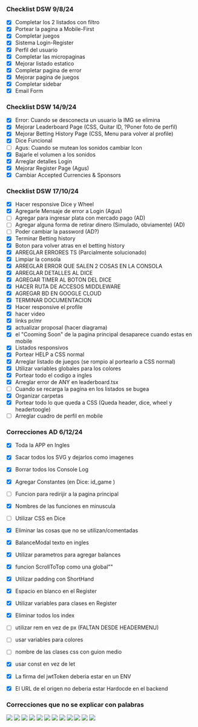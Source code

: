 ### Checklist DSW 9/8/24

- [x] Completar los 2 listados con filtro
- [x] Portear la pagina a Mobile-First
- [x] Completar juegos
- [x] Sistema Login-Register
- [x] Perfil del usuario
- [x] Completar las micropaginas
- [x] Mejorar listado estatico
- [x] Completar pagina de error
- [x] Mejorar pagina de juegos
- [x] Completar sidebar
- [x] Email Form

### Checklist DSW 14/9/24
- [x] Error: Cuando se desconecta un usuario la IMG se elimina
- [x] Mejorar Leaderboard Page (CSS, Quitar ID, ?Poner foto de perfil)
- [x] Mejorar Betting History Page (CSS, Menu para volver al profile)
- [x] Dice Funcional
- [ ] Agus: Cuando se mutean los sonidos cambiar Icon
- [x] Bajarle el volumen a los sonidos
- [x] Arreglar detalles Login
- [x] Mejorar Register Page (Agus)
- [x] Cambiar Accepted Currencies & Sponsors

### Checklist DSW 17/10/24
- [X] Hacer responsive Dice y Wheel
- [X] Agregarle Mensaje de error a Login (Agus)
- [ ] Agregar para ingresar plata con mercado pago (AD)
- [ ] Agregar alguna forma de retirar dinero (Simulado, obviamente) (AD)
- [ ] Poder cambiar la password (AD?)
- [X] Terminar Betting history
- [X] Boton para volver atras en el betting history
- [X] ARREGLAR ERRORES TS (Parcialmente solucionado)
- [X] Limpiar la consola 
- [x] ARREGLAR ERROR QUE SALEN 2 COSAS EN LA CONSOLA
- [X] ARREGLAR DETALLES AL DICE
- [X] AGREGAR TIMER AL BOTON DEL DICE
- [X] HACER RUTA DE ACCESOS MIDDLEWARE
- [X] AGREGAR BD EN GOOGLE CLOUD
- [x] TERMINAR DOCUMENTACION
- [X] Hacer responsive el profile
- [x] hacer video
- [X] links pr/mr
- [X] actualizar proposal (hacer diagrama)
- [X] el "Cooming Soon" de la pagina principal desaparece cuando estas en mobile
- [X] Listados responsivos
- [X] Portear HELP a CSS normal
- [X] Arreglar listado de juegos (se rompio al portearlo a CSS normal)
- [x] Utilizar variables globales para los colores
- [x] Portear todo el codigo a ingles
- [x] Arreglar error de ANY en leaderboard.tsx
- [ ] Cuando se recarga la pagina en los listados se bugea
- [x] Organizar carpetas
- [x] Portear todo lo que queda a CSS (Queda header, dice, wheel y headertoogle)
- [ ] Arreglar cuadro de perfil en mobile

### Correcciones AD 6/12/24
- [x] Toda la APP en Ingles
- [x] Sacar todos los SVG y dejarlos como imagenes
- [x] Borrar todos los Console Log
- [x] Agregar Constantes (en Dice: id_game )
- [ ] Funcion para redirijir a la pagina principal
- [x] Nombres de las funciones en minuscula
- [ ] Utilizar CSS en Dice
- [x] Eliminar las cosas que no se utilizan/comentadas
- [x] BalanceModal texto en ingles
- [x] Utilizar parametros para agregar balances
- [x] funcion ScrollToTop como una global""
- [x] Utilizar padding con ShortHand
- [x] Espacio en blanco en el Register
- [x] Utilizar variables para clases en Register
- [x] Eliminar todos los index
- [ ] utilizar rem en vez de px (FALTAN DESDE HEADERMENU)
- [ ] usar variables para colores
- [ ] nombre de las clases css con guion medio
- [x] usar const en vez de let

- [x] La firma del jwtToken deberia estar en un ENV
- [x] El URL de el origen no deberia estar Hardocde en el backend



### Correcciones que no se explicar con palabras
<img src='./correcciones/1.png'>
<img src='./correcciones/2.png'>
<img src='./correcciones/3.png'>
<img src='./correcciones/4.png'>
<img src='./correcciones/5.png'>
<img src='./correcciones/6.png'>
<img src='./correcciones/7.png'>
<img src='./correcciones/8.png'>
<img src='./correcciones/9.png'>
<img src='./correcciones/10.png'>
<img src='./correcciones/11.png'>
<img src='./correcciones/12.png'>
